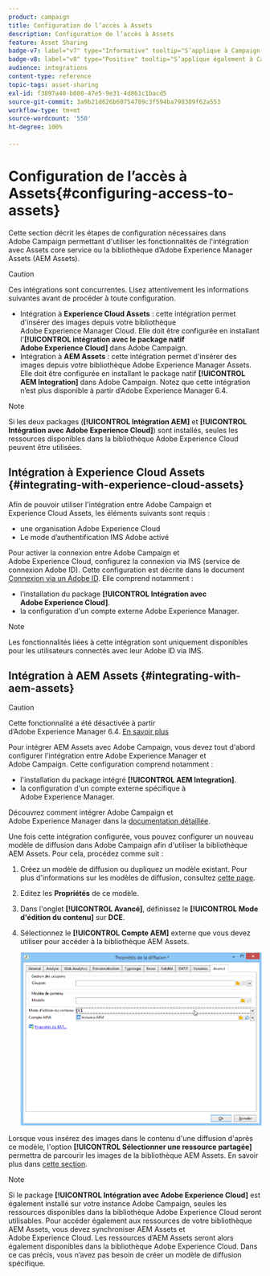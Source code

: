 ```yaml
---
product: campaign
title: Configuration de l’accès à Assets
description: Configuration de l’accès à Assets
feature: Asset Sharing
badge-v7: label="v7" type="Informative" tooltip="S’applique à Campaign Classic v7"
badge-v8: label="v8" type="Positive" tooltip="S’applique également à Campaign v8"
audience: integrations
content-type: reference
topic-tags: asset-sharing
exl-id: f3897a40-b080-47e5-9e31-4d861c1bacd5
source-git-commit: 3a9b21d626b60754789c3f594ba798309f62a553
workflow-type: tm+mt
source-wordcount: '550'
ht-degree: 100%

---
```


# Configuration de l’accès à Assets{#configuring-access-to-assets}



Cette section décrit les étapes de configuration nécessaires dans Adobe Campaign permettant d&#39;utiliser les fonctionnalités de l&#39;intégration avec Assets core service ou la bibliothèque d’Adobe Experience Manager Assets (AEM Assets).

>[!CAUTION]
>
>Ces intégrations sont concurrentes. Lisez attentivement les informations suivantes avant de procéder à toute configuration.

* Intégration à **Experience Cloud Assets** : cette intégration permet d&#39;insérer des images depuis votre bibliothèque Adobe Experience Manager Cloud. Elle doit être configurée en installant l&#39;**[!UICONTROL intégration avec le package natif Adobe Experience Cloud]** dans Adobe Campaign.
* Intégration à **AEM Assets** : cette intégration permet d&#39;insérer des images depuis votre bibliothèque Adobe Experience Manager Assets. Elle doit être configurée en installant le package natif **[!UICONTROL AEM Integration]** dans Adobe Campaign. Notez que cette intégration n’est plus disponible à partir d’Adobe Experience Manager 6.4.

>[!NOTE]
>
>Si les deux packages (**[!UICONTROL Intégration AEM]** et **[!UICONTROL Intégration avec Adobe Experience Cloud]**) sont installés, seules les ressources disponibles dans la bibliothèque Adobe Experience Cloud peuvent être utilisées.

## Intégration à Experience Cloud Assets {#integrating-with-experience-cloud-assets}

Afin de pouvoir utiliser l&#39;intégration entre Adobe Campaign et Experience Cloud Assets, les éléments suivants sont requis :

* une organisation Adobe Experience Cloud
* Le mode d’authentification IMS Adobe activé

Pour activer la connexion entre Adobe Campaign et Adobe Experience Cloud, configurez la connexion via IMS (service de connexion Adobe ID). Cette configuration est décrite dans le document [Connexion via un Adobe ID](../../integrations/using/about-adobe-id.md). Elle comprend notamment :

* l’installation du package **[!UICONTROL Intégration avec Adobe Experience Cloud]**.
* la configuration d&#39;un compte externe Adobe Experience Manager.

>[!NOTE]
>
>Les fonctionnalités liées à cette intégration sont uniquement disponibles pour les utilisateurs connectés avec leur Adobe ID via IMS.

## Intégration à AEM Assets {#integrating-with-aem-assets}


>[!CAUTION]
>
>Cette fonctionnalité a été désactivée à partir d’Adobe Experience Manager 6.4. [En savoir plus](https://experienceleague.adobe.com/docs/experience-manager-64/release-notes/deprecated-removed-features.html?lang=fr#removed-features)

Pour intégrer AEM Assets avec Adobe Campaign, vous devez tout d&#39;abord configurer l&#39;intégration entre Adobe Experience Manager et Adobe Campaign. Cette configuration comprend notamment :

* l&#39;installation du package intégré **[!UICONTROL AEM Integration]**.
* la configuration d&#39;un compte externe spécifique à Adobe Experience Manager.

Découvrez comment intégrer Adobe Campaign et Adobe Experience Manager dans la [documentation détaillée](../../integrations/using/about-adobe-experience-manager.md).

Une fois cette intégration configurée, vous pouvez configurer un nouveau modèle de diffusion dans Adobe Campaign afin d&#39;utiliser la bibliothèque AEM Assets. Pour cela, procédez comme suit :

1. Créez un modèle de diffusion ou dupliquez un modèle existant. Pour plus d&#39;informations sur les modèles de diffusion, consultez [cette page](../../delivery/using/about-templates.md).
1. Editez les **Propriétés** de ce modèle.
1. Dans l&#39;onglet **[!UICONTROL Avancé]**, définissez le **[!UICONTROL Mode d&#39;édition du contenu]** sur **DCE**.
1. Sélectionnez le **[!UICONTROL Compte AEM]** externe que vous devez utiliser pour accéder à la bibliothèque AEM Assets.

   ![](assets/dam_aem_assets1.png)

Lorsque vous insérez des images dans le contenu d&#39;une diffusion d&#39;après ce modèle, l&#39;option **[!UICONTROL Sélectionner une ressource partagée]** permettra de parcourir les images de la bibliothèque AEM Assets. En savoir plus dans [cette section](../../integrations/using/inserting-a-shared-asset.md).

>[!NOTE]
>
>Si le package **[!UICONTROL Intégration avec Adobe Experience Cloud]** est également installé sur votre instance Adobe Campaign, seules les ressources disponibles dans la bibliothèque Adobe Experience Cloud seront utilisables. Pour accéder également aux ressources de votre bibliothèque AEM Assets, vous devez synchroniser AEM Assets et Adobe Experience Cloud. Les ressources d’AEM Assets seront alors également disponibles dans la bibliothèque Adobe Experience Cloud. Dans ce cas précis, vous n’avez pas besoin de créer un modèle de diffusion spécifique.
